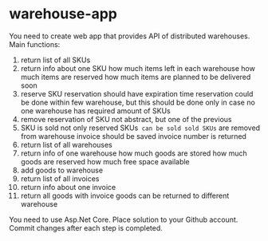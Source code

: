 # warehouse-app

You need to create web app that provides API of distributed warehouses.
Main functions:
1) return list of all SKUs
2) return info about one SKU
how much items left in each warehouse
how much items are reserved
how much items are planned to be delivered soon
3) reserve SKU
reservation should have expiration time
reservation could be done within few warehouse, but this should be done only in case no one warehouse has required amount of SKUs
4) remove reservation of SKU
not abstract, but one of the previous
5) SKU is sold
not only reserved SKUs` can be sold
sold SKUs` are removed from warehouse
invoice should be saved
invoice number is returned
6) return list of all warehouses
7) return info of one warehouse
how much goods are stored
how much goods are reserved
how much free space available
8) add goods to warehouse
9) return list of all invoices
10) return info about one invoice
11) return all goods with invoice
goods can be returned to different warehouse

You need to use Asp.Net Core.
Place solution to your Github account. Commit changes after each step is completed.
